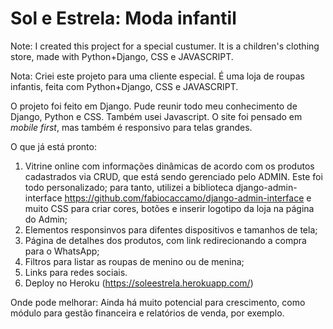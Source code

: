 # Sol e Estrela: Moda infantil

Note: I created this project for a special custumer. It is a children's clothing store, made with Python+Django, CSS e JAVASCRIPT.

Nota: Criei este projeto para uma cliente especial. É uma loja de roupas infantis, feita com Python+Django, CSS e JAVASCRIPT.

O projeto foi feito em Django. Pude reunir todo meu conhecimento de Django, Python e CSS. Também usei Javascript.
O site foi pensado em *mobile first*, mas também é responsivo para telas grandes.

O que já está pronto: 
1. Vitrine online com informações dinâmicas de acordo com os produtos cadastrados via CRUD, que está sendo gerenciado pelo ADMIN. Este foi todo personalizado; para tanto, utilizei a biblioteca django-admin-interface https://github.com/fabiocaccamo/django-admin-interface e muito CSS para criar cores, botões e inserir logotipo da loja na página do Admin;
2. Elementos responsinvos para difentes dispositivos e tamanhos de tela;
3. Página de detalhes dos produtos, com link redirecionando a compra para o WhatsApp;
4. Filtros para listar as roupas de menino ou de menina;
5. Links para redes sociais.
6. Deploy no Heroku (https://soleestrela.herokuapp.com/)

Onde pode melhorar:
Ainda há muito potencial para crescimento, como módulo para gestão financeira e relatórios de venda, por exemplo.
